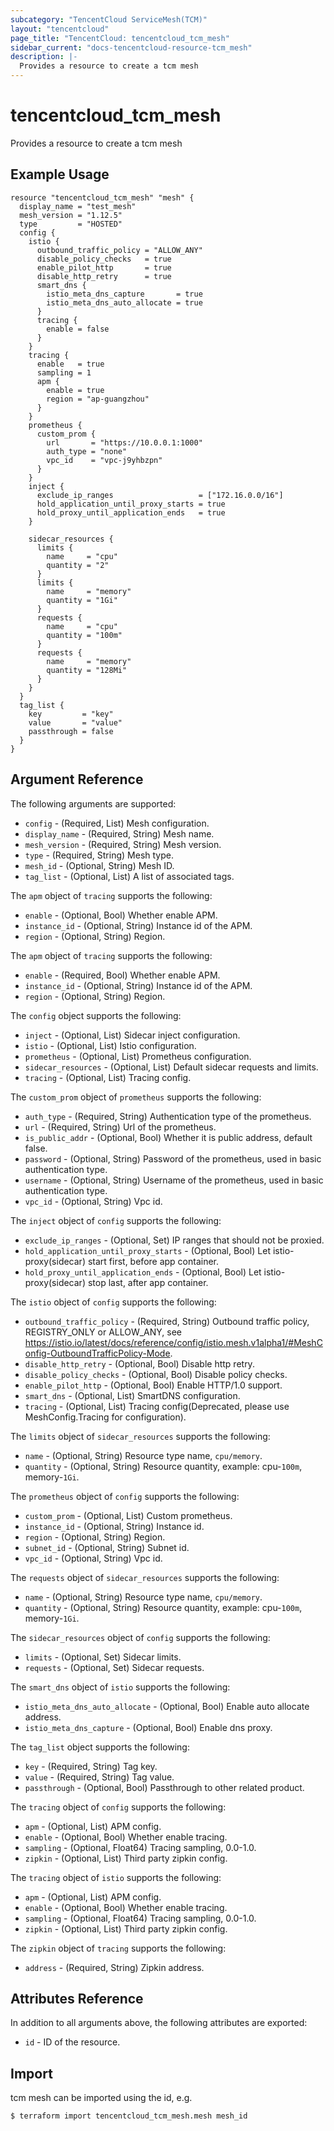 ```yaml
---
subcategory: "TencentCloud ServiceMesh(TCM)"
layout: "tencentcloud"
page_title: "TencentCloud: tencentcloud_tcm_mesh"
sidebar_current: "docs-tencentcloud-resource-tcm_mesh"
description: |-
  Provides a resource to create a tcm mesh
---
```


# tencentcloud_tcm_mesh

Provides a resource to create a tcm mesh

## Example Usage

```hcl
resource "tencentcloud_tcm_mesh" "mesh" {
  display_name = "test_mesh"
  mesh_version = "1.12.5"
  type         = "HOSTED"
  config {
    istio {
      outbound_traffic_policy = "ALLOW_ANY"
      disable_policy_checks   = true
      enable_pilot_http       = true
      disable_http_retry      = true
      smart_dns {
        istio_meta_dns_capture       = true
        istio_meta_dns_auto_allocate = true
      }
      tracing {
        enable = false
      }
    }
    tracing {
      enable   = true
      sampling = 1
      apm {
        enable = true
        region = "ap-guangzhou"
      }
    }
    prometheus {
      custom_prom {
        url       = "https://10.0.0.1:1000"
        auth_type = "none"
        vpc_id    = "vpc-j9yhbzpn"
      }
    }
    inject {
      exclude_ip_ranges                   = ["172.16.0.0/16"]
      hold_application_until_proxy_starts = true
      hold_proxy_until_application_ends   = true
    }

    sidecar_resources {
      limits {
        name     = "cpu"
        quantity = "2"
      }
      limits {
        name     = "memory"
        quantity = "1Gi"
      }
      requests {
        name     = "cpu"
        quantity = "100m"
      }
      requests {
        name     = "memory"
        quantity = "128Mi"
      }
    }
  }
  tag_list {
    key         = "key"
    value       = "value"
    passthrough = false
  }
}
```

## Argument Reference

The following arguments are supported:

* `config` - (Required, List) Mesh configuration.
* `display_name` - (Required, String) Mesh name.
* `mesh_version` - (Required, String) Mesh version.
* `type` - (Required, String) Mesh type.
* `mesh_id` - (Optional, String) Mesh ID.
* `tag_list` - (Optional, List) A list of associated tags.

The `apm` object of `tracing` supports the following:

* `enable` - (Optional, Bool) Whether enable APM.
* `instance_id` - (Optional, String) Instance id of the APM.
* `region` - (Optional, String) Region.

The `apm` object of `tracing` supports the following:

* `enable` - (Required, Bool) Whether enable APM.
* `instance_id` - (Optional, String) Instance id of the APM.
* `region` - (Optional, String) Region.

The `config` object supports the following:

* `inject` - (Optional, List) Sidecar inject configuration.
* `istio` - (Optional, List) Istio configuration.
* `prometheus` - (Optional, List) Prometheus configuration.
* `sidecar_resources` - (Optional, List) Default sidecar requests and limits.
* `tracing` - (Optional, List) Tracing config.

The `custom_prom` object of `prometheus` supports the following:

* `auth_type` - (Required, String) Authentication type of the prometheus.
* `url` - (Required, String) Url of the prometheus.
* `is_public_addr` - (Optional, Bool) Whether it is public address, default false.
* `password` - (Optional, String) Password of the prometheus, used in basic authentication type.
* `username` - (Optional, String) Username of the prometheus, used in basic authentication type.
* `vpc_id` - (Optional, String) Vpc id.

The `inject` object of `config` supports the following:

* `exclude_ip_ranges` - (Optional, Set) IP ranges that should not be proxied.
* `hold_application_until_proxy_starts` - (Optional, Bool) Let istio-proxy(sidecar) start first, before app container.
* `hold_proxy_until_application_ends` - (Optional, Bool) Let istio-proxy(sidecar) stop last, after app container.

The `istio` object of `config` supports the following:

* `outbound_traffic_policy` - (Required, String) Outbound traffic policy, REGISTRY_ONLY or ALLOW_ANY, see https://istio.io/latest/docs/reference/config/istio.mesh.v1alpha1/#MeshConfig-OutboundTrafficPolicy-Mode.
* `disable_http_retry` - (Optional, Bool) Disable http retry.
* `disable_policy_checks` - (Optional, Bool) Disable policy checks.
* `enable_pilot_http` - (Optional, Bool) Enable HTTP/1.0 support.
* `smart_dns` - (Optional, List) SmartDNS configuration.
* `tracing` - (Optional, List) Tracing config(Deprecated, please use MeshConfig.Tracing for configuration).

The `limits` object of `sidecar_resources` supports the following:

* `name` - (Optional, String) Resource type name, `cpu/memory`.
* `quantity` - (Optional, String) Resource quantity, example: cpu-`100m`, memory-`1Gi`.

The `prometheus` object of `config` supports the following:

* `custom_prom` - (Optional, List) Custom prometheus.
* `instance_id` - (Optional, String) Instance id.
* `region` - (Optional, String) Region.
* `subnet_id` - (Optional, String) Subnet id.
* `vpc_id` - (Optional, String) Vpc id.

The `requests` object of `sidecar_resources` supports the following:

* `name` - (Optional, String) Resource type name, `cpu/memory`.
* `quantity` - (Optional, String) Resource quantity, example: cpu-`100m`, memory-`1Gi`.

The `sidecar_resources` object of `config` supports the following:

* `limits` - (Optional, Set) Sidecar limits.
* `requests` - (Optional, Set) Sidecar requests.

The `smart_dns` object of `istio` supports the following:

* `istio_meta_dns_auto_allocate` - (Optional, Bool) Enable auto allocate address.
* `istio_meta_dns_capture` - (Optional, Bool) Enable dns proxy.

The `tag_list` object supports the following:

* `key` - (Required, String) Tag key.
* `value` - (Required, String) Tag value.
* `passthrough` - (Optional, Bool) Passthrough to other related product.

The `tracing` object of `config` supports the following:

* `apm` - (Optional, List) APM config.
* `enable` - (Optional, Bool) Whether enable tracing.
* `sampling` - (Optional, Float64) Tracing sampling, 0.0-1.0.
* `zipkin` - (Optional, List) Third party zipkin config.

The `tracing` object of `istio` supports the following:

* `apm` - (Optional, List) APM config.
* `enable` - (Optional, Bool) Whether enable tracing.
* `sampling` - (Optional, Float64) Tracing sampling, 0.0-1.0.
* `zipkin` - (Optional, List) Third party zipkin config.

The `zipkin` object of `tracing` supports the following:

* `address` - (Required, String) Zipkin address.

## Attributes Reference

In addition to all arguments above, the following attributes are exported:

* `id` - ID of the resource.



## Import

tcm mesh can be imported using the id, e.g.
```
$ terraform import tencentcloud_tcm_mesh.mesh mesh_id
```

